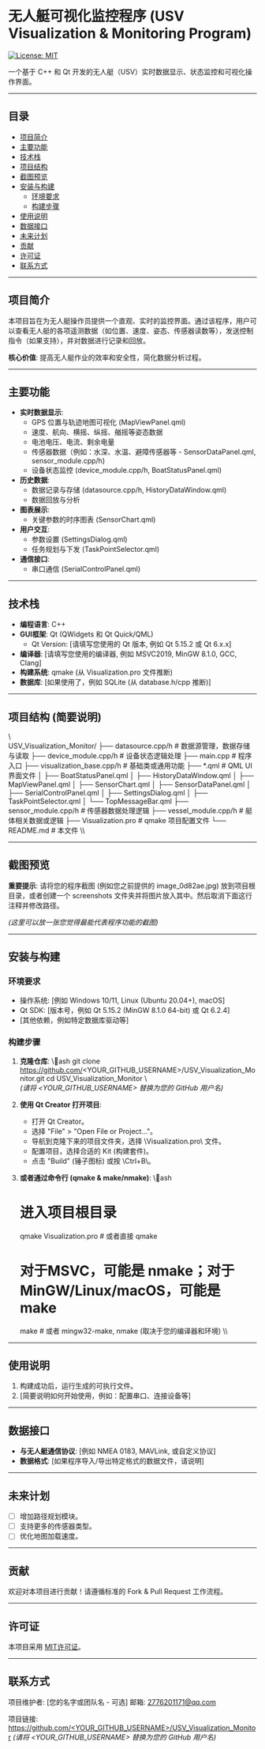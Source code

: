 ﻿# 无人艇可视化监控程序 (USV Visualization & Monitoring Program)

[![License: MIT](https://img.shields.io/badge/License-MIT-yellow.svg)](https://opensource.org/licenses/MIT)

一个基于 C++ 和 Qt 开发的无人艇（USV）实时数据显示、状态监控和可视化操作界面。

---

## 目录

- [项目简介](#项目简介)
- [主要功能](#主要功能)
- [技术栈](#技术栈)
- [项目结构](#项目结构)
- [截图预览](#截图预览)
- [安装与构建](#安装与构建)
  - [环境要求](#环境要求)
  - [构建步骤](#构建步骤)
- [使用说明](#使用说明)
- [数据接口](#数据接口)
- [未来计划](#未来计划)
- [贡献](#贡献)
- [许可证](#许可证)
- [联系方式](#联系方式)

---

## 项目简介

本项目旨在为无人艇操作员提供一个直观、实时的监控界面。通过该程序，用户可以查看无人艇的各项遥测数据（如位置、速度、姿态、传感器读数等），发送控制指令（如果支持），并对数据进行记录和回放。

**核心价值**: 提高无人艇作业的效率和安全性，简化数据分析过程。

---

## 主要功能

* **实时数据显示**:
    * GPS 位置与轨迹地图可视化 (MapViewPanel.qml)
    * 速度、航向、横摇、纵摇、艏摇等姿态数据
    * 电池电压、电流、剩余电量
    * 传感器数据（例如：水深、水温、避障传感器等 - SensorDataPanel.qml, sensor_module.cpp/h)
    * 设备状态监控 (device_module.cpp/h, BoatStatusPanel.qml)
* **历史数据**:
    * 数据记录与存储 (datasource.cpp/h, HistoryDataWindow.qml)
    * 数据回放与分析
* **图表展示**:
    * 关键参数的时序图表 (SensorChart.qml)
* **用户交互**:
    * 参数设置 (SettingsDialog.qml)
    * 任务规划与下发 (TaskPointSelector.qml)
* **通信接口**:
    * 串口通信 (SerialControlPanel.qml)

---

## 技术栈

* **编程语言**: C++
* **GUI框架**: Qt (QWidgets 和 Qt Quick/QML)
    * Qt Version: [请填写您使用的 Qt 版本, 例如 Qt 5.15.2 或 Qt 6.x.x]
* **编译器**: [请填写您使用的编译器, 例如 MSVC2019, MinGW 8.1.0, GCC, Clang]
* **构建系统**: qmake (从 Visualization.pro 文件推断)
* **数据库**: [如果使用了，例如 SQLite (从 database.h/cpp 推断)]

---

## 项目结构 (简要说明)

\\\
USV_Visualization_Monitor/
├── datasource.cpp/h        # 数据源管理，数据存储与读取
├── device_module.cpp/h     # 设备状态逻辑处理
├── main.cpp                # 程序入口
├── visualization_base.cpp/h # 基础类或通用功能
├── *.qml                   # QML UI 界面文件
│   ├── BoatStatusPanel.qml
│   ├── HistoryDataWindow.qml
│   ├── MapViewPanel.qml
│   ├── SensorChart.qml
│   ├── SensorDataPanel.qml
│   ├── SerialControlPanel.qml
│   ├── SettingsDialog.qml
│   ├── TaskPointSelector.qml
│   └── TopMessageBar.qml
├── sensor_module.cpp/h     # 传感器数据处理逻辑
├── vessel_module.cpp/h     # 艇体相关数据或逻辑
├── Visualization.pro       # qmake 项目配置文件
└── README.md               # 本文件
\\\

---

## 截图预览

**重要提示**: 请将您的程序截图 (例如您之前提供的 image_0d82ae.jpg) 放到项目根目录，或者创建一个 screenshots 文件夹并将图片放入其中。然后取消下面这行注释并修改路径。

*(这里可以放一张您觉得最能代表程序功能的截图)*

---

## 安装与构建

### 环境要求

* 操作系统: [例如 Windows 10/11, Linux (Ubuntu 20.04+), macOS]
* Qt SDK: [版本号，例如 Qt 5.15.2 (MinGW 8.1.0 64-bit) 或 Qt 6.2.4]
* [其他依赖，例如特定数据库驱动等]

### 构建步骤

1.  **克隆仓库**:
    \\\ash
    git clone https://github.com/<YOUR_GITHUB_USERNAME>/USV_Visualization_Monitor.git
    cd USV_Visualization_Monitor
    \\\
    *(请将 <YOUR_GITHUB_USERNAME> 替换为您的 GitHub 用户名)*

2.  **使用 Qt Creator 打开项目**:
    * 打开 Qt Creator。
    * 选择 "File" > "Open File or Project..."。
    * 导航到克隆下来的项目文件夹，选择 \Visualization.pro\ 文件。
    * 配置项目，选择合适的 Kit (构建套件)。
    * 点击 "Build" (锤子图标) 或按 \Ctrl+B\。

3.  **或者通过命令行 (qmake & make/nmake)**:
    \\\ash
    # 进入项目根目录
    qmake Visualization.pro # 或者直接 qmake
    # 对于MSVC，可能是 nmake；对于MinGW/Linux/macOS，可能是 make
    make # 或者 mingw32-make, nmake (取决于您的编译器和环境)
    \\\

---

## 使用说明

1.  构建成功后，运行生成的可执行文件。
2.  [简要说明如何开始使用，例如：配置串口、连接设备等]

---

## 数据接口

* **与无人艇通信协议**: [例如 NMEA 0183, MAVLink, 或自定义协议]
* **数据格式**: [如果程序导入/导出特定格式的数据文件，请说明]

---

## 未来计划

* [ ] 增加路径规划模块。
* [ ] 支持更多的传感器类型。
* [ ] 优化地图加载速度。

---

## 贡献

欢迎对本项目进行贡献！请遵循标准的 Fork & Pull Request 工作流程。

---

## 许可证

本项目采用 [MIT许可证](https://opensource.org/licenses/MIT)。

---

## 联系方式

项目维护者: [您的名字或团队名 - 可选]
邮箱: 2776201171@qq.com

项目链接: [https://github.com/<YOUR_GITHUB_USERNAME>/USV_Visualization_Monitor](https://github.com/<YOUR_GITHUB_USERNAME>/USV_Visualization_Monitor)
*(请将 <YOUR_GITHUB_USERNAME> 替换为您的 GitHub 用户名)*
